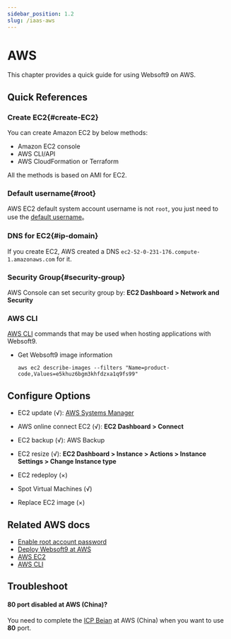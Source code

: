 ```yaml
---
sidebar_position: 1.2
slug: /iaas-aws
---
```


# AWS

This chapter provides a quick guide for using Websoft9 on AWS.   

## Quick References

### Create EC2{#create-EC2}

You can create Amazon EC2 by below methods: 

- Amazon EC2 console
- AWS CLI/API
- AWS CloudFormation or Terraform

All the methods is based on AMI for EC2.  

### Default username{#root}

AWS EC2 default system account username is not `root`, you just need to use the [default username](https://docs.aws.amazon.com/en_us/AWSEC2/latest/UserGuide/connect-to-linux-instance.html)。  


### DNS for EC2{#ip-domain}  

If you create EC2, AWS created a DNS `ec2-52-0-231-176.compute-1.amazonaws.com` for it.

### Security Group{#security-group}

AWS Console can set security group by: **EC2 Dashboard > Network and Security**

### AWS CLI

 [AWS CLI](https://docs.aws.amazon.com/en_us/cli/) commands that may be used when hosting applications with Websoft9.  

- Get Websoft9 image information

    ```
    aws ec2 describe-images --filters "Name=product-code,Values=e5khuz6bgm3khfdzxa1q9fs99"
    ```

## Configure Options

- EC2 update (√): [AWS Systems Manager](https://aws.amazon.com/systems-manager/)

- AWS online connect EC2 (√): **EC2 Dashboard > Connect**

- EC2 backup (√): AWS Backup

- EC2 resize (√): **EC2 Dashboard > Instance > Actions > Instance Settings > Change Instance type**

- EC2 redeploy (×)

- Spot Virtual Machines (√)

- Replace EC2 image (×)


## Related AWS docs

- [Enable root account password](./linux#enable)
- [Deploy Websoft9 at AWS](./install-aws)
- [AWS EC2](https://docs.aws.amazon.com/en_us/ec2/)
- [AWS CLI](https://docs.aws.amazon.com/en_us/cli)


## Troubleshoot

#### 80 port disabled at AWS (China)?

You need to complete the [ICP Beian](https://www.amazonaws.cn/support/icp/) at AWS (China) when you want to use **80** port.
